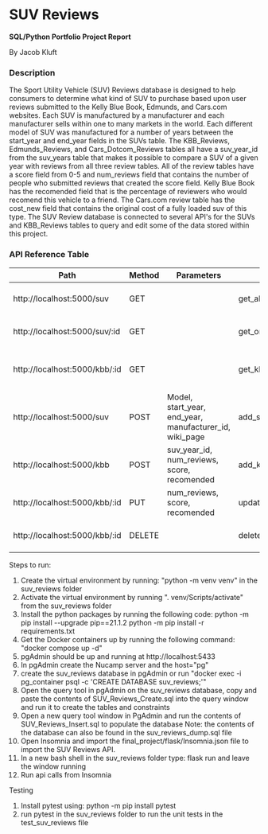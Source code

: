 # SUV Reviews
**SQL/Python Portfolio Project Report**

By Jacob Kluft


### Description ###
The Sport Utility Vehicle (SUV) Reviews database is designed to help consumers to determine what kind of SUV to purchase based upon user reviews submitted to the Kelly Blue Book, Edmunds, and Cars.com websites.  Each SUV is manufactured by a manufacturer and each manufacturer sells within one to many markets in the world.  Each different model of SUV was manufactured for a number of years between the start_year and end_year fields in the SUVs table.  The KBB_Reviews, Edmunds_Reviews, and Cars_Dotcom_Reviews tables all have a suv_year_id from the suv_years table that makes it possible to compare a SUV of a given year with reviews from all three review tables.  All of the review tables have a score field from 0-5 and num_reviews field that contains the number of people who submitted reviews that created the score field.  Kelly Blue Book has the recomended field that is the percentage of reviewers who would recomend this vehicle to a friend.  The Cars.com review table has the cost_new field that contains the original cost of a fully loaded suv of this type.  The SUV Review database is connected to several API's for the SUVs and KBB_Reviews tables to query and edit some of the data stored within this project.

### API Reference Table ###
| Path                          | Method | Parameters                                              | Name               | Description                                                      |
|-------------------------------|--------|---------------------------------------------------------|--------------------|------------------------------------------------------------------|
| http://localhost:5000/suv     | GET    |                                                         | get_all_suvs       | Returns all rows from the SUVs table                             |
| http://localhost:5000/suv/:id | GET    |                                                         | get_one_suv        | Returns one record from the SUVs table                           |
| http://localhost:5000/kbb/:id | GET    |                                                         | get_kbb_reviews    | Returns all Kelly Blue Book reviews for all years of a given SUV |
| http://localhost:5000/suv     | POST   | Model, start_year, end_year, manufacturer_id, wiki_page | add_suv            | Inserts one record into the SUVs table                           |
| http://localhost:5000/kbb     | POST   | suv_year_id, num_reviews, score, recomended             | add_kbb_review     | Inserts a new record into the KBB_Reviews table                  |
| http://localhost:5000/kbb/:id | PUT    | num_reviews, score, recomended                          | update_kbb_reviews | Update a record in the kbb_reviews_table                         |
| http://localhost:5000/kbb/:id | DELETE |                                                         | delete_kbb_review  | Deletes one record in the kbb_reviews_table                      |

Steps to run:
1. Create the virtual environment by running: "python -m venv venv" in the suv_reviews folder
2. Activate the virtual environment by running ". venv/Scripts/activate" from the suv_reviews folder
3. Install the python packages by running the following code:
	python -m pip install --upgrade pip==21.1.2
	python -m pip install -r requirements.txt
4. Get the Docker containers up by running the following command: "docker compose up -d"
5. pgAdmin should be up and running at http://localhost:5433
6. In pgAdmin create the Nucamp server and the host="pg"
7. create the suv_reviews database in pgAdmin or run "docker exec -i pg_container psql -c 'CREATE DATABASE suv_reviews;'"
8. Open the query tool in pgAdmin on the suv_reviews database, copy and paste the contents of SUV_Reviews_Create.sql into the query window and run it to create the tables and constraints
9. Open a new query tool window in PgAdmin and run the contents of SUV_Reviews_Insert.sql to populate the database
	Note: the contents of the database can also be found in the suv_reviews_dump.sql file
10. Open Insomnia and import the final_project/flask/Insomnia.json file to import the SUV Reviews API.
11. In a new bash shell in the suv_reviews folder type: flask run and leave the window running
12. Run api calls from Insomnia

Testing
1. Install pytest using:
	python -m pip install pytest
2. run pytest in the suv_reviews folder to run the unit tests in the test_suv_reviews file